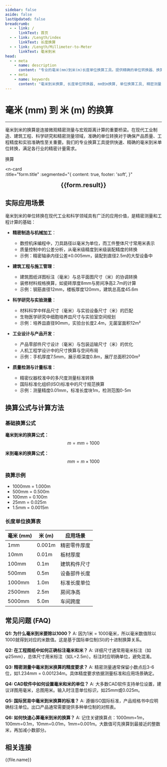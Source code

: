 ```yaml
---
sidebar: false
aside: false
lastUpdated: false
breadcrumb:
  - - link: /
      linkText: 首页
  - - link: /Length/index
      linkText: 长度换算
  - - link: /Length/Millimeter-to-Meter
      linkText: 毫米到米
head:
  - - meta
    - name: description
      content: "专业的毫米(mm)到米(m)长度单位换算工具。提供精确的单位转换器、换算公式和实际应用场景。支持精密制造、建筑工程、科学研究等领域的尺寸换算需求。"
  - - meta
    - name: keywords
      content: "毫米到米换算, 长度单位转换器, mm到m换算, 单位换算工具, 精密测量, 建筑工程换算, 制造业尺寸转换, 科学计量单位, 长度换算公式, 毫米米换算表"
---
```

# 毫米 (mm) 到 米 (m) 的换算
---

毫米到米的换算是连接微观精密测量与宏观距离计算的重要桥梁。在现代工业制造、建筑工程、科学研究和精密测量领域，准确的单位转换对于确保产品质量、工程精度和实验准确性至关重要。我们的专业换算工具提供快速、精确的毫米到米单位转换，满足各行业的精密计量需求。
<script setup>
import { onMounted, reactive, inject, ref } from 'vue'
import { NButton, NForm, NFormItem, NInput, NInputNumber, NSelect, NCard, useMessage,NGrid ,NGi } from 'naive-ui'
import { defineClientComponent } from 'vitepress'
import { Length } from '../../files';
const seoKey = ['单位转换器','单位换算','长度单位转换器','长度单位转换','尺寸换算','长度单位换算','长度单位换算表','厘米和毫米换算','mm是毫米吗','毫米和厘米换算','m cm','毫米换算','厘米毫米换算','一毫米等于多少厘米','cm和mm换算','毫米单位','一毫米等于多少米','mm换算cm','mm和cm换算','ｍｍ','毫米换算厘米','毫米英文','mm单位','mm换算m','英寸转毫米','分米单位','.mm','mm和m换算','cm mm','厘米换算毫米','mm cm','毫米和米换算','一厘米等于多少毫米','平方毫米','一米等于多少毫米','毫米和厘米','毫米换算米','mm是什么单位','mm to m','mm to cm','um','nm','cm','mm','mi','m']
const convert = inject('convert')

const form = reactive({
  number: null,
  result: '',
  title: '毫米 (mm) 到米 (m) 的长度单位换算'
})

const convertHandler = () => {
  if (form.number !== null && !isNaN(form.number)) {
    const convertedValue = parseFloat(form.number) / 1000
    form.result = `${form.number}mm = ${convertedValue.toFixed(3)}m`
  } else {
    form.result = '请输入有效的数值。'
  }
}
</script>

<n-form size="large" :model="form">
  <n-form-item label="毫米 (mm)">
    <n-input-number v-model:value="form.number" placeholder="输入毫米" style="width: 100%" />
  </n-form-item>
  <n-form-item>
    <n-button type="info" @click="convertHandler" block>换算</n-button>
  </n-form-item>
</n-form>

<n-card  
  :title="form.title"
  :segmented="{
    content: true,
    footer: 'soft',
  }"
>
  <div  style="text-align:center;font-size:20px;">
    <strong>{{form.result}}</strong>
  </div>
    <template #footer>
    <div>
      <span v-for="item of seoKey">{{item}}，</span>
    </div>
  </template>
</n-card>

## 实际应用场景

毫米到米的单位转换在现代工业和科学领域具有广泛的应用价值，是精密测量和工程计算的基础：

- **精密制造与机械加工**：
  - 数控机床编程中，刀具路径以毫米为单位，而工件整体尺寸常用米表示
  - 质量控制中的公差分析，从毫米级精度到米级装配精度的转换
  - 示例：精密轴承内径公差±0.005mm，装配到直径2.5m的大型设备中

- **建筑工程与施工管理**：
  - 建筑图纸详图标注（毫米）与总平面图尺寸（米）的协调转换
  - 装修材料规格换算，如瓷砖厚度8mm与房间净高2.7m的计算
  - 示例：钢筋直径12mm，楼板厚度120mm，建筑总高度45.6m

- **科学研究与实验测量**：
  - 材料科学中样品尺寸（毫米）与实验设备尺寸（米）的匹配
  - 生物医学研究中细胞培养皿尺寸与实验室空间规划
  - 示例：培养皿直径90mm，实验台长度2.4m，无菌室面积12m²

- **工业设计与产品开发**：
  - 产品零部件尺寸设计（毫米）与包装运输尺寸（米）的优化
  - 人机工程学设计中的尺寸换算与空间布局
  - 示例：手机厚度7.5mm，展示柜深度0.8m，展厅总面积200m²

- **质量检测与计量标准**：
  - 精密仪器校准中的多尺度测量标准转换
  - 国际标准化组织(ISO)标准中的尺寸规范换算
  - 示例：测量精度0.01mm，标准长度块1m，检测范围0-5m

## 换算公式与计算方法

### 基础换算公式

**毫米到米的换算公式：**
$$ m = mm \div 1000 $$

**米到毫米的换算公式：**
$$ mm = m \times 1000 $$

### 换算示例
- 1000mm = 1.000m
- 500mm = 0.500m
- 100mm = 0.100m
- 25mm = 0.025m
- 1.5mm = 0.0015m

### 长度单位换算表

| 毫米 (mm) | 米 (m) | 应用场景 |
|-----------|--------|----------|
| 1mm | 0.001m | 精密零件厚度 |
| 10mm | 0.01m | 板材厚度 |
| 100mm | 0.1m | 建筑构件尺寸 |
| 500mm | 0.5m | 设备部件长度 |
| 1000mm | 1.0m | 标准长度单位 |
| 2500mm | 2.5m | 房间净高 |
| 5000mm | 5.0m | 车间跨度 |

## 常见问题 (FAQ)

**Q1: 为什么毫米到米要除以1000？**
A: 因为1米 = 1000毫米，所以毫米数值除以1000就得到对应的米数值。这是基于国际单位制(SI)的十进制换算关系。

**Q2: 在工程图纸中如何正确标注毫米和米？**
A: 详细尺寸通常用毫米标注（如φ25mm），总体尺寸用米标注（如L=2.5m）。标注时应明确单位，避免混淆。

**Q3: 精密测量中毫米到米换算的精度要求？**
A: 精密测量通常保留小数点后3-6位，如1.234mm = 0.001234m。具体精度要求依据测量标准和应用场景确定。

**Q4: CAD软件中如何设置毫米和米的单位？**
A: 大多数CAD软件支持单位设置，建议详图用毫米，总图用米。输入时注意单位标识，如25mm或0.025m。

**Q5: 国际贸易中毫米到米换算的标准？**
A: 遵循ISO国际标准，产品规格书中应明确标注单位。出口产品通常需要提供多种单位制的对照表。

**Q6: 如何快速心算毫米到米的换算？**
A: 记住关键换算点：1000mm=1m，100mm=0.1m，10mm=0.01m，1mm=0.001m。大数值可先换算到最接近的整数米，再加减小数部分。

## 相关连接
<n-grid x-gap="12" :cols="2">
  <n-gi v-for="(file, index) in Length" :key="index">
    <n-button
      text
      tag="a"
      :href="file.path"
      type="info"
    >
      {{file.name}}
    </n-button>
  </n-gi>
</n-grid>